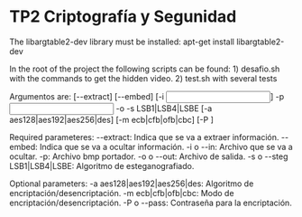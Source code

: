 TP2 Criptografía y Segunidad
============================

The libargtable2-dev library must be installed:
	apt-get install libargtable2-dev 
	
In the root of the project the following scripts can be found:
	1) desafio.sh with the commands to get the hidden video.
	2) test.sh with several tests

Argumentos are:
 [--extract] [--embed] [-i <input hide file>] -p <input bmp> -o <output bmp> -s LSB1|LSB4|LSBE [-a aes128|aes192|aes256|des] [-m ecb|cfb|ofb|cbc] [-P <char>]

Required parameteres:
 --extract:	Indica que se va a extraer información.
 --embed: Indica que se va a ocultar información.
 -i o --in: Archivo que se va a ocultar.
 -p: Archivo bmp portador.
 -o o --out: Archivo de salida.
 -s o --steg LSB1|LSB4|LSBE: Algoritmo de esteganografiado.

Optional parameters:
 -a aes128|aes192|aes256|des: Algoritmo de encriptación/desencriptación.
 -m ecb|cfb|ofb|cbc: Modo de encriptación/desencriptación.
 -P o --pass: Contraseña para la encriptación.






